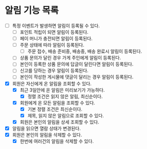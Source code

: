 # 알림 기능 목록

* [ ] 특정 이벤트가 발생하면 알림이 등록될 수 있다.
  * [ ] 포인트 적립이 되면 알림이 등록된다.
  * [ ] 페이 머니가 충전되면 알림이 등록된다.
  * [ ] 주문 상태에 따라 알림이 등록된다.
    * [ ] 주문 접수, 배송 준비중, 배송중, 배송 완료시 알림이 등록된다.
  * [ ] 상품 문의가 달린 경우 가게 주인에게 알림이 등록된다.
  * [ ] 본인이 등록한 상품 문의에 답글이 달린다면 알림이 등록된다.
  * [ ] 신고를 당하는 경우 알림이 등록된다.
  * [ ] 본인이 작성한 게시물에 댓글이 달리는 경우 알림이 등록된다.
* [x] 회원은 자신에게 온 알림을 조회할 수 있다.
  * [x] 최근 3일안에 온 알림은 미리보기가 가능하다.
    * [x] 정렬 조건은 읽지 않은 알림, 최신순이다.
  * [x] 회원에게 온 모든 알림을 조회할 수 있다.
    * [x] 기본 정렬 조건은 최신순이다.
    * [x] 제목, 읽지 않은 알림으로 조회할 수 있다.
  * [x] 회원은 본인의 알림을 상세 조회할 수 있다.
* [x] 알림을 읽으면 열람 상태가 변경된다.
* [x] 회원은 본인의 알림을 삭제할 수 있다.
  * [x] 한번에 여러건의 알림을 삭제할 수 있다.